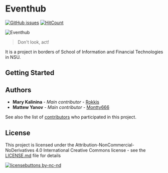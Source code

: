 # Eventhub 

[![GitHub issues](https://img.shields.io/github/issues/blurtech/event-sharing-frontend.svg)](https://github.com/blurtech/event-sharing-frontend/issues)  [![HitCount](http://hits.dwyl.io/blurtech/event-sharing-frontend.svg)](http://hits.dwyl.io/blurtech/event-sharing-frontend)  

![Eventhub](https://pp.userapi.com/c623900/v623900143/173e46/ROGLCdEmR3s.jpg)  

> Don't look, act!  

It is a project in borders of School of Information and Financial Technologies in NSU.

## Getting Started

## Authors
* **Mary Kalinina** - *Main contributor* - [Rokkis](https://github.com/Rokkis)  
* **Mattew Yanov** - *Main contributor* - [Montty666](https://github.com/Montty666)  

See also the list of [contributors](https://github.com/blurtech/event-sharing-frontend/contributors) who participated in this project.

## License

This project is licensed under the Attribution-NonCommercial-NoDerivatives 4.0 International Creative Commons license - see the [LICENSE.md](LICENSE.md) file for details  

[![licensebuttons by-nc-nd](https://licensebuttons.net/l/by-nc-nd/3.0/88x31.png)](https://creativecommons.org/licenses/by-nc-nd/4.0)  

